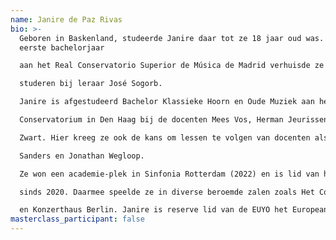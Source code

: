 ```yaml
---
name: Janire de Paz Rivas
bio: >-
  Geboren in Baskenland, studeerde Janire daar tot ze 18 jaar oud was. Na haar
  eerste bachelorjaar

  aan het Real Conservatorio Superior de Música de Madrid verhuisde ze naar Nederland om te

  studeren bij leraar José Sogorb.

  Janire is afgestudeerd Bachelor Klassieke Hoorn en Oude Muziek aan het Koninklijk

  Conservatorium in Den Haag bij de docenten Mees Vos, Herman Jeurissen en Teunis van der

  Zwart. Hier kreeg ze ook de kans om lessen te volgen van docenten als Rob van de Laar, Will

  Sanders en Jonathan Wegloop.

  Ze won een academie-plek in Sinfonia Rotterdam (2022) en is lid van het Nationaal Jeugd Orkest

  sinds 2020. Daarmee speelde ze in diverse beroemde zalen zoals Het Concertgebouw Amsterdam

  en Konzerthaus Berlin. Janire is reserve lid van de EUYO het European Union Youth Orchestra.
masterclass_participant: false
---
```

